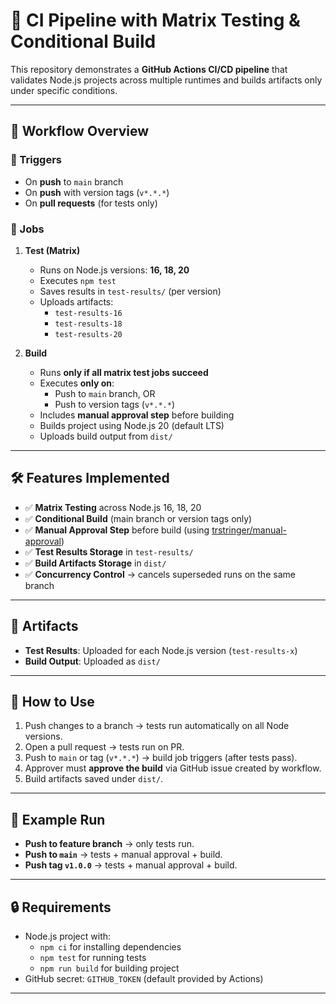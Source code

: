 # 🚀 CI Pipeline with Matrix Testing & Conditional Build

This repository demonstrates a **GitHub Actions CI/CD pipeline** that validates Node.js projects across multiple runtimes and builds artifacts only under specific conditions.

---

## 📌 Workflow Overview

### 🔹 Triggers
- On **push** to `main` branch  
- On **push** with version tags (`v*.*.*`)  
- On **pull requests** (for tests only)

### 🔹 Jobs
1. **Test (Matrix)**
   - Runs on Node.js versions: **16, 18, 20**
   - Executes `npm test`
   - Saves results in `test-results/` (per version)
   - Uploads artifacts:
     - `test-results-16`
     - `test-results-18`
     - `test-results-20`

2. **Build**
   - Runs **only if all matrix test jobs succeed**
   - Executes **only on**:
     - Push to `main` branch, OR  
     - Push to version tags (`v*.*.*`)
   - Includes **manual approval step** before building
   - Builds project using Node.js 20 (default LTS)
   - Uploads build output from `dist/`

---

## 🛠 Features Implemented
- ✅ **Matrix Testing** across Node.js 16, 18, 20  
- ✅ **Conditional Build** (main branch or version tags only)  
- ✅ **Manual Approval Step** before build (using [trstringer/manual-approval](https://github.com/trstringer/manual-approval))  
- ✅ **Test Results Storage** in `test-results/`  
- ✅ **Build Artifacts Storage** in `dist/`  
- ✅ **Concurrency Control** → cancels superseded runs on the same branch  

---

## 📂 Artifacts
- **Test Results**: Uploaded for each Node.js version (`test-results-x`)  
- **Build Output**: Uploaded as `dist/`  

---

## 🔧 How to Use
1. Push changes to a branch → tests run automatically on all Node versions.  
2. Open a pull request → tests run on PR.  
3. Push to `main` or tag (`v*.*.*`) → build job triggers (after tests pass).  
4. Approver must **approve the build** via GitHub issue created by workflow.  
5. Build artifacts saved under `dist/`.  

---

## 📸 Example Run
- **Push to feature branch** → only tests run.  
- **Push to `main`** → tests + manual approval + build.  
- **Push tag `v1.0.0`** → tests + manual approval + build.  

---

## 🔒 Requirements
- Node.js project with:
  - `npm ci` for installing dependencies  
  - `npm test` for running tests  
  - `npm run build` for building project  
- GitHub secret: `GITHUB_TOKEN` (default provided by Actions)  

---
